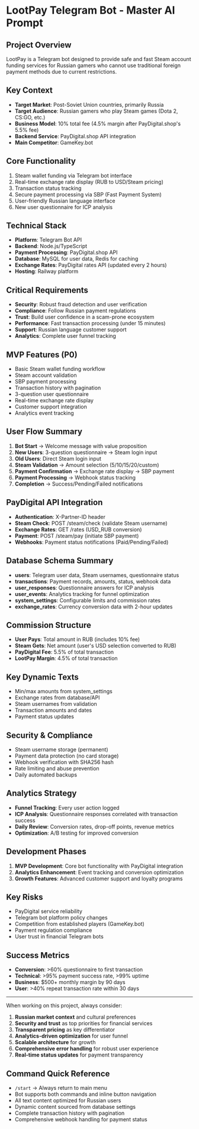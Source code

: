 # LootPay Telegram Bot - Master AI Prompt

## Project Overview
LootPay is a Telegram bot designed to provide safe and fast Steam account funding services for Russian gamers who cannot use traditional foreign payment methods due to current restrictions.

## Key Context
- **Target Market**: Post-Soviet Union countries, primarily Russia
- **Target Audience**: Russian gamers who play Steam games (Dota 2, CS:GO, etc.)
- **Business Model**: 10% total fee (4.5% margin after PayDigital.shop's 5.5% fee)
- **Backend Service**: PayDigital.shop API integration
- **Main Competitor**: GameKey.bot

## Core Functionality
1. Steam wallet funding via Telegram bot interface
2. Real-time exchange rate display (RUB to USD/Steam pricing)
3. Transaction status tracking
4. Secure payment processing via SBP (Fast Payment System)
5. User-friendly Russian language interface
6. New user questionnaire for ICP analysis

## Technical Stack
- **Platform**: Telegram Bot API
- **Backend**: Node.js/TypeScript
- **Payment Processing**: PayDigital.shop API
- **Database**: MySQL for user data, Redis for caching
- **Exchange Rates**: PayDigital rates API (updated every 2 hours)
- **Hosting**: Railway platform

## Critical Requirements
- **Security**: Robust fraud detection and user verification
- **Compliance**: Follow Russian payment regulations
- **Trust**: Build user confidence in a scam-prone ecosystem
- **Performance**: Fast transaction processing (under 15 minutes)
- **Support**: Russian language customer support
- **Analytics**: Complete user funnel tracking

## MVP Features (P0)
- Basic Steam wallet funding workflow
- Steam account validation
- SBP payment processing
- Transaction history with pagination
- 3-question user questionnaire
- Real-time exchange rate display
- Customer support integration
- Analytics event tracking

## User Flow Summary
1. **Bot Start** → Welcome message with value proposition
2. **New Users**: 3-question questionnaire → Steam login input
3. **Old Users**: Direct Steam login input
4. **Steam Validation** → Amount selection ($5/$10/$15/$20/custom)
5. **Payment Confirmation** → Exchange rate display → SBP payment
6. **Payment Processing** → Webhook status tracking
7. **Completion** → Success/Pending/Failed notifications

## PayDigital API Integration
- **Authentication**: X-Partner-ID header
- **Steam Check**: POST /steam/check (validate Steam username)
- **Exchange Rates**: GET /rates (USD_RUB conversion)
- **Payment**: POST /steam/pay (initiate SBP payment)
- **Webhooks**: Payment status notifications (Paid/Pending/Failed)

## Database Schema Summary
- **users**: Telegram user data, Steam usernames, questionnaire status
- **transactions**: Payment records, amounts, status, webhook data
- **user_responses**: Questionnaire answers for ICP analysis
- **user_events**: Analytics tracking for funnel optimization
- **system_settings**: Configurable limits and commission rates
- **exchange_rates**: Currency conversion data with 2-hour updates

## Commission Structure
- **User Pays**: Total amount in RUB (includes 10% fee)
- **Steam Gets**: Net amount (user's USD selection converted to RUB)
- **PayDigital Fee**: 5.5% of total transaction
- **LootPay Margin**: 4.5% of total transaction

## Key Dynamic Texts
- Min/max amounts from system_settings
- Exchange rates from database/API
- Steam usernames from validation
- Transaction amounts and dates
- Payment status updates

## Security & Compliance
- Steam username storage (permanent)
- Payment data protection (no card storage)
- Webhook verification with SHA256 hash
- Rate limiting and abuse prevention
- Daily automated backups

## Analytics Strategy
- **Funnel Tracking**: Every user action logged
- **ICP Analysis**: Questionnaire responses correlated with transaction success
- **Daily Review**: Conversion rates, drop-off points, revenue metrics
- **Optimization**: A/B testing for improved conversion

## Development Phases
1. **MVP Development**: Core bot functionality with PayDigital integration
2. **Analytics Enhancement**: Event tracking and conversion optimization
3. **Growth Features**: Advanced customer support and loyalty programs

## Key Risks
- PayDigital service reliability
- Telegram bot platform policy changes
- Competition from established players (GameKey.bot)
- Payment regulation compliance
- User trust in financial Telegram bots

## Success Metrics
- **Conversion**: >60% questionnaire to first transaction
- **Technical**: >95% payment success rate, >99% uptime
- **Business**: $500+ monthly margin by 90 days
- **User**: >40% repeat transaction rate within 30 days

---

When working on this project, always consider:
1. **Russian market context** and cultural preferences
2. **Security and trust** as top priorities for financial services
3. **Transparent pricing** as key differentiator
4. **Analytics-driven optimization** for user funnel
5. **Scalable architecture** for growth
6. **Comprehensive error handling** for robust user experience
7. **Real-time status updates** for payment transparency

## Command Quick Reference
- `/start` → Always return to main menu
- Bot supports both commands and inline button navigation
- All text content optimized for Russian users
- Dynamic content sourced from database settings
- Complete transaction history with pagination
- Comprehensive webhook handling for payment status
